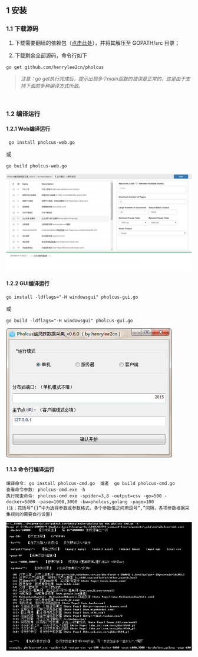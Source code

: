 ## 1 安装

### 1.1 下载源码

1. 下载需要翻墙的依赖包（[点击此处](https://raw.githubusercontent.com/henrylee2cn/pholcus/master/doc/%E9%9C%80%E8%A6%81%E7%BF%BB%E5%A2%99%E7%9A%84%E4%BE%9D%E8%B5%96%E5%8C%85%E5%9C%A8%E8%BF%99%E9%87%8C-%E8%A7%A3%E5%8E%8B%E8%87%B3gopath.rar)），并将其解压至 GOPATH/src 目录；

2. 下载剩余全部源码，命令行如下
```
go get github.com/henrylee2cn/pholcus
```

 > *<font size=2>注意：go get执行完成后，提示出现多个main函数的错误是正常的，这是由于支持下面的多种编译方式所致。</font>*

&nbsp;

### 1.2 编译运行

#### 1.2.1 Web编译运行

```
 go install pholcus-web.go
 ```
 或
```
go build pholcus-web.go
```

![web](../images/webshow_1.jpg)


#### 1.2.2 GUI编译运行

```
go install -ldflags="-H windowsgui" pholcus-gui.go
```
或
```
go build -ldflags="-H windowsgui" pholcus-gui.go
```

![gui](../images/guishow_0.jpg)


#### 1.1.3 命令行编译运行

```
编译命令: go install pholcus-cmd.go  或者  go build pholcus-cmd.go
查看命令参数: pholcus-cmd.exe -h
执行爬虫命令: pholcus-cmd.exe -spider=3,8 -output=csv -go=500 -docker=5000 -pase=1000,3000 -kw=pholcus,golang -page=100
(注：花括号“{}”中为选择参数或参数格式，多个参数值之间用逗号“,”间隔，各项参数根据采集规则的需要自行设置)
```

![cmd](../images/cmd.jpg)

